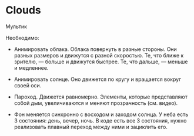 # Clouds
Мультик

Необходимо:

- Анимировать облака. Облака повернуть в разные стороны. Они разных размеров и движутся с разной скоростью. Те, что ближе к зрителю, — больше и движутся быстрее. Те, что дальше, — меньше и медленнее.

- Анимировать солнце. Оно движется по кругу и вращается вокруг своей оси.

- Пароход. Движется равномерно. Элементы, которые представляют собой дым, увеличиваются и меняют прозрачность (см. видео).

- Фон меняется синхронно с восходом и заходом солнца. У неба есть 3 состояния: день, вечер, ночь. В коде есть все 3 состояния, нужно реализовать плавный переход между ними и зациклить его.

